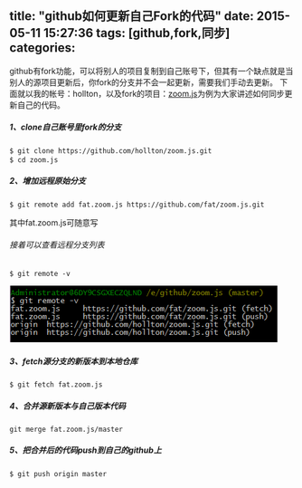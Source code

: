 title: "github如何更新自己Fork的代码"
date: 2015-05-11 15:27:36
tags: [github,fork,同步]
categories:
---
github有fork功能，可以将别人的项目复制到自己账号下，但其有一个缺点就是当别人的源项目更新后，你fork的分支并不会一起更新，需要我们手动去更新。
下面就以我的帐号：hollton，以及fork的项目：[zoom.js](https://github.com/fat/zoom.js.git)为例为大家讲述如何同步更新自己的代码。
##### 1、clone自己账号里fork的分支
	$ git clone https://github.com/hollton/zoom.js.git
	$ cd zoom.js
##### 2、增加远程原始分支
	$ git remote add fat.zoom.js https://github.com/fat/zoom.js.git
其中fat.zoom.js可随意写
###### 接着可以查看远程分支列表
	$ git remote -v
![](/img/fork.png)
##### 3、fetch源分支的新版本到本地仓库
	$ git fetch fat.zoom.js
##### 4、合并源新版本与自己版本代码
	git merge fat.zoom.js/master
##### 5、把合并后的代码push到自己的github上
	$ git push origin master